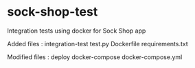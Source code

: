 # sock-shop-test
Integration tests using docker for Sock Shop app

Added files :
integration-test
  test.py
  Dockerfile
  requirements.txt
  
Modified files :
deploy
  docker-compose
    docker-compose.yml
    
